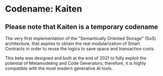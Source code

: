 # Codename: Kaiten

## Please note that Kaiten is a temporary codename

The very first implementation of the "Semantically Oriented Storage" (SoS) architecture, that aspires to obtain the real modularization of Smart Contracts in order to reuse the logics to save space and transaction costs.

This beta was designed and built at the end of 2021 to fully exploit the potential of Metamodeling and Code Generators, therefore, it is highly compatible with the most modern generative AI tools.